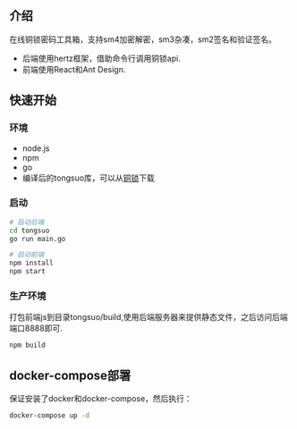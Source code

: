 ## 介绍
在线铜锁密码工具箱，支持sm4加密解密，sm3杂凑，sm2签名和验证签名。
- 后端使用hertz框架，借助命令行调用铜锁api.
- 前端使用React和Ant Design.

## 快速开始

### 环境
- node.js
- npm
- go
- 编译后的tongsuo库，可以从[铜锁](https://github.com/Tongsuo-Project/Tongsuo)下载

### 启动
```bash
# 启动后端
cd tongsuo
go run main.go
```
```bash
# 启动前端
npm install
npm start
```

### 生产环境
打包前端js到目录tongsuo/build,使用后端服务器来提供静态文件，之后访问后端端口8888即可.
```bash
npm build
```

## docker-compose部署
保证安装了docker和docker-compose，然后执行：
```bash
docker-compose up -d
```


